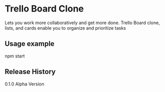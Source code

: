 # Trello Board Clone

Lets you work more collaboratively and get more done. Trello Board clone, lists, and cards enable you to organize and prioritize tasks

## Usage example

npm start

## Release History

0.1.0 Alpha Version

